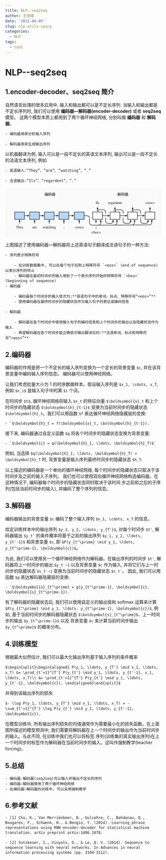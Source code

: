 ```yaml
---
title: NLP--seq2seq
author: 王哲峰
date: '2022-04-05'
slug: nlp-utils-spacy
categories:
  - NLP
tags:
  - tool
---
```


NLP--seq2seq
===============================

1.encoder-decoder、seq2seq 简介
---------------------------------

自然语言处理的很多应用中, 输入和输出都可以是不定长序列. 当输入和输出都是不定长序列时, 
我们可以使用 **编码器—解码器(encoder-decoder)** 或者 **seq2seq** 模型。
这两个模型本质上都用到了两个循环神经网络, 分别叫做 **编码器** 和 **解码器**。
    
    - 编码器用来分析输入序列
    
    - 解码器用来生成输出序列

以机器翻译为例, 输入可以是一段不定长的英语文本序列, 输出可以是一段不定长的法语文本序列, 例如

    - 英语输入:“They”、“are”、“watching”、“.”

    - 法语输出:“Ils”、“regardent”、“.”

![img](images/seq2seq.png)

上图描述了使用编码器—解码器将上述英语句子翻译成法语句子的一种方法:

    - 序列表示特殊符号

        - 在训练数据集中, 可以在每个句子后附上特殊符号 `<eos>` (end of sequence)以表示序列的终止
        - 解码器在最初时间步的输入用到了一个表示序列开始的特殊符号 `<bos>` (beginning of sequence)
    - 编码器

        - 编码器每个时间步的输入依次为:**英语句子中的单词、标点、特殊符号“<eos>”**
        - 使用编码器在最终时间步的隐藏状态作为输入句子的表征或编码信息
        
    - 解码器

        - 解码器在各个时间步中使用输入句子的编码信息和上个时间步的输出以及隐藏状态作为输入 
        - 希望解码器在各个时间步能正确依次输出翻译后的:**法语单词、标点和特殊符号“<eos>”**

2.编码器
---------------------------------

编码器的作用是把一个不定长的输入序列变换为一个定长的背景变量 `$c`, 并在该背景变量中编码输入序列信息。
编码器可以使用神经网络。

让我们考虑批量大小为 1 的时序数据样本。假设输入序列是 `$x_1, \cdots, x_T`, 例如 `$x_i$`  是输入句子中的第 `$i` 个词。

在时间步 `$t$`, 循环神经网络将输入 `$x_t` 的特征向量 `$\boldsymbol{x}_t` 和上个时间步的隐藏状态 `$\boldsymbol{h}_{t-1}$` 
变换为当前时间步的隐藏状态 `$\boldsymbol{h}_t`。我们可以用函数 `$f` 表达循环神经网络隐藏层的变换:

    - `$\boldsymbol{h}_t = f(\boldsymbol{x}_t, \boldsymbol{h}_{t-1}).` 

接下来, 编码器通过自定义函数 `$q`  将各个时间步的隐藏状态变换为背景变量:

    - `$\boldsymbol{c} = q(\boldsymbol{h}_1, \ldots, \boldsymbol{h}_T)$` 

例如, 当选择 `$q(\boldsymbol{h}_1, \ldots, \boldsymbol{h}_T) = \boldsymbol{h}_T`  时, 
背景变量是输入序列最终时间步的隐藏状态 `$h_T`.

以上描述的编码器是一个单向的循环神经网络, 每个时间步的隐藏状态只取决于该时间步及之前的输入子序列。
我们也可以使用双向循环神经网络构造编码器。在这种情况下, 编码器每个时间步的隐藏状态同时取决于该时间
步之前和之后的子序列(包括当前时间步的输入), 并编码了整个序列的信息。

3.解码器
---------------------------------

编码器输出的背景变量 `$c` 编码了整个输入序列 `$x_1, \cdots, x_T` 的信息。

给定训练样本中的输出序列 `$y_1, y_2, \ldots, y_{T'}$`, 对每个时间步 `$t'`, 
解码器输出 `$y_t'`  的条件概率将基于之前的输出序列 `$y_1, y_2, \ldots, y_{t'-1}$` 和背景变量 `$c`, 
即 `$P(y_{t^\prime} \mid y_1, \ldots, y_{t^\prime-1}, \boldsymbol{c})$`。

为此, 我们可以使用另一个循环神经网络作为解码器。在输出序列的时间步 `$t'`, 
解码器将上一时间步的输出 `$y_t′−1` 以及背景变量 `$c` 作为输入, 
并将它们与上一时间步的隐藏状态 `$s_t′−1` 变换为当前时间步的隐藏状态 `$s_t′`。
因此, 我们可以用函数 `$g` 表达解码器隐藏层的变换:

    - `$\boldsymbol{s}_{t^\prime} = g(y_{t^\prime-1}, \boldsymbol{c}, \boldsymbol{s}_{t^\prime-1}).` 

有了解码器的隐藏状态后, 我们可以使用自定义的输出层和 softmax 运算来计算 `$P(y_{t^\prime} \mid y_1, \ldots, y_{t^\prime-1}, \boldsymbol{c})$`, 
例如, 基于当前时间步的解码器隐藏状态 `$\boldsymbol{s}_{t^\prime}$`、上一时间步的输出 `$y_{t^\prime-1}$` 以及
背景变量 `$c` 来计算当前时间步输出 `$y_{t^\prime}$` 的概率分布。

4.训练模型
---------------------------------

根据最大似然估计, 我们可以最大化输出序列基于输入序列的条件概率

`$\begin{split}\begin{aligned}
P(y_1, \ldots, y_{T'} \mid x_1, \ldots, x_T)
&= \prod_{t'=1}^{T'} P(y_{t'} \mid y_1, \ldots, y_{t'-1}, x_1, \ldots, x_T)\\
&= \prod_{t'=1}^{T'} P(y_{t'} \mid y_1, \ldots, y_{t'-1}, \boldsymbol{c}),
\end{aligned}\end{split}$` 

并得到该输出序列的损失

`$- \log P(y_1, \ldots, y_{T'} \mid x_1, \ldots, x_T) = -\sum_{t'=1}^{T'} \log P(y_{t'} \mid y_1, \ldots, y_{t'-1}, \boldsymbol{c}).` 

在模型训练中, 所有输出序列损失的均值通常作为需要最小化的损失函数。在上面图所描述的模型预测中, 
我们需要将解码器在上一个时间步的输出作为当前时间步的输入。与此不同, 在训练中我们也可以将标签
序列(训练集的真实输出序列)在上一个时间步的标签作为解码器在当前时间步的输入。这叫作强制教学(teacher forcing)。

5.总结
--------------------------------

    - 编码器-解码器(seq2seq)可以输入并输出不定长的序列
    - 编码器—解码器使用了两个循环神经网络
    - 在编码器—解码器的训练中, 可以采用强制教学

6.参考文献
-------------

    - [1] Cho, K., Van Merriënboer, B., Gulcehre, C., Bahdanau, D., Bougares, F., Schwenk, H., & Bengio, Y. (2014). Learning phrase representations using RNN encoder-decoder for statistical machine translation. arXiv preprint arXiv:1406.1078.

    - [2] Sutskever, I., Vinyals, O., & Le, Q. V. (2014). Sequence to sequence learning with neural networks. In Advances in neural information processing systems (pp. 3104-3112).